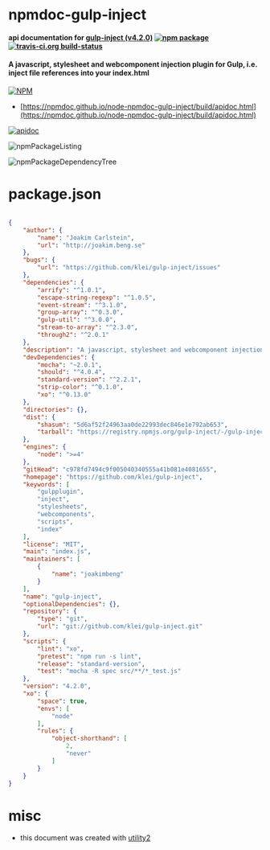 # npmdoc-gulp-inject

#### api documentation for  [gulp-inject (v4.2.0)](https://github.com/klei/gulp-inject)  [![npm package](https://img.shields.io/npm/v/npmdoc-gulp-inject.svg?style=flat-square)](https://www.npmjs.org/package/npmdoc-gulp-inject) [![travis-ci.org build-status](https://api.travis-ci.org/npmdoc/node-npmdoc-gulp-inject.svg)](https://travis-ci.org/npmdoc/node-npmdoc-gulp-inject)

#### A javascript, stylesheet and webcomponent injection plugin for Gulp, i.e. inject file references into your index.html

[![NPM](https://nodei.co/npm/gulp-inject.png?downloads=true&downloadRank=true&stars=true)](https://www.npmjs.com/package/gulp-inject)

- [https://npmdoc.github.io/node-npmdoc-gulp-inject/build/apidoc.html](https://npmdoc.github.io/node-npmdoc-gulp-inject/build/apidoc.html)

[![apidoc](https://npmdoc.github.io/node-npmdoc-gulp-inject/build/screenCapture.buildCi.browser.%252Ftmp%252Fbuild%252Fapidoc.html.png)](https://npmdoc.github.io/node-npmdoc-gulp-inject/build/apidoc.html)

![npmPackageListing](https://npmdoc.github.io/node-npmdoc-gulp-inject/build/screenCapture.npmPackageListing.svg)

![npmPackageDependencyTree](https://npmdoc.github.io/node-npmdoc-gulp-inject/build/screenCapture.npmPackageDependencyTree.svg)



# package.json

```json

{
    "author": {
        "name": "Joakim Carlstein",
        "url": "http://joakim.beng.se"
    },
    "bugs": {
        "url": "https://github.com/klei/gulp-inject/issues"
    },
    "dependencies": {
        "arrify": "^1.0.1",
        "escape-string-regexp": "^1.0.5",
        "event-stream": "^3.1.0",
        "group-array": "^0.3.0",
        "gulp-util": "^3.0.0",
        "stream-to-array": "^2.3.0",
        "through2": "^2.0.1"
    },
    "description": "A javascript, stylesheet and webcomponent injection plugin for Gulp, i.e. inject file references into your index.html",
    "devDependencies": {
        "mocha": "~2.0.1",
        "should": "^4.0.4",
        "standard-version": "^2.2.1",
        "strip-color": "^0.1.0",
        "xo": "^0.13.0"
    },
    "directories": {},
    "dist": {
        "shasum": "5d6af52f24963aa0de22993dec846e1e792ab653",
        "tarball": "https://registry.npmjs.org/gulp-inject/-/gulp-inject-4.2.0.tgz"
    },
    "engines": {
        "node": ">=4"
    },
    "gitHead": "c978fd7494c9f005040340555a41b081e4081655",
    "homepage": "https://github.com/klei/gulp-inject",
    "keywords": [
        "gulpplugin",
        "inject",
        "stylesheets",
        "webcomponents",
        "scripts",
        "index"
    ],
    "license": "MIT",
    "main": "index.js",
    "maintainers": [
        {
            "name": "joakimbeng"
        }
    ],
    "name": "gulp-inject",
    "optionalDependencies": {},
    "repository": {
        "type": "git",
        "url": "git://github.com/klei/gulp-inject.git"
    },
    "scripts": {
        "lint": "xo",
        "pretest": "npm run -s lint",
        "release": "standard-version",
        "test": "mocha -R spec src/**/*_test.js"
    },
    "version": "4.2.0",
    "xo": {
        "space": true,
        "envs": [
            "node"
        ],
        "rules": {
            "object-shorthand": [
                2,
                "never"
            ]
        }
    }
}
```



# misc
- this document was created with [utility2](https://github.com/kaizhu256/node-utility2)
